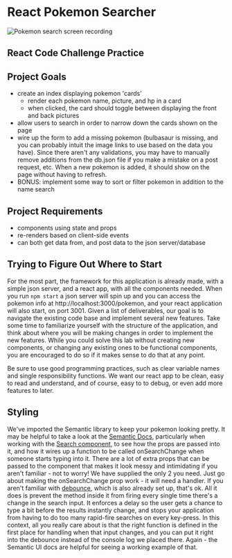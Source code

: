 # React Pokemon Searcher

![Pokemon search screen recording](https://curriculum-content.s3.amazonaws.com/react/pokemon.gif)

## React Code Challenge Practice

## Project Goals

- create an index displaying pokemon 'cards'
  - render each pokemon name, picture, and hp in a card
  - when clicked, the card should toggle between displaying the front and back pictures
- allow users to search in order to narrow down the cards shown on the page
- wire up the form to add a missing pokemon (bulbasaur is missing, and you can probably intuit the image links to use based on the data you have). Since there aren't any validations, you may have to manually remove additions from the db.json file if you make a mistake on a post request, etc. When a new pokemon is added, it should show on the page without having to refresh.
- BONUS: implement some way to sort or filter pokemon in addition to the name search

## Project Requirements

- components using state and props
- re-renders based on client-side events
- can both get data from, and post data to the json server/database

## Trying to Figure Out Where to Start

For the most part, the framework for this application is already made, with a
simple json server, and a react app, with all the components needed. When you
run `npm start` a json server will spin up and you can access the pokemon info
at http://localhost:3000/pokemon, and your react application will also start,
on port 3001. Given a list of deliverables, our goal is to navigate the
existing code base and implement several new features. Take some time to
familiarize yourself with the structure of the application, and think about
where you will be making changes in order to implement the new features. While
you could solve this lab without creating new components, or changing any
existing ones to be functional components, you are encouraged to do so if it
makes sense to do that at any point.

Be sure to use good programming practices, such as clear variable names and
single responsibility functions. We want our react app to be clean, easy to
read and understand, and of course, easy to to debug, or even add more
features to later.

## Styling

We've imported the Semantic library to keep your pokemon looking pretty. It may
be helpful to take a look at the [Semantic Docs][], particularly when working
with the [Search component][], to see how the props are passed into it, and how
it wires up a function to be called onSearchChange when someone starts typing
into it. There are a lot of extra props that can be passed to the component that
makes it look messy and intimidating if you aren't familiar - not to worry! We
have supplied the only 2 you need. Just go about making the onSearchChange prop
work - it will need a handler. If you aren't familiar with [debounce][], which
is also already set up, that's ok. All it does is prevent the method inside it
from firing every single time there's a change in the search input. It enforces
a delay so the user gets a chance to type a bit before the results instantly
change, and stops your application from having to do too many rapid-fire
searches on every key-press. In this context, all you really care about is that
the right function is defined in the first place for handling when that input
changes, and you can put it right into the debounce instead of the console log
we placed there. Again - the Semantic UI docs are helpful for seeing a working
example of that.

[Semantic Docs]: https://react.semantic-ui.com
[Search component]: https://react.semantic-ui.com/modules/search/
[debounce]: https://lodash.com/docs#debounce
